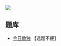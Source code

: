 ![](https://cn.sudoku.today/pic/04/cupid/69975_1611.png)

## 题库
- [今日数独](https://cn.sudoku.today/g-cupid-sudoku/) 【选题不便】